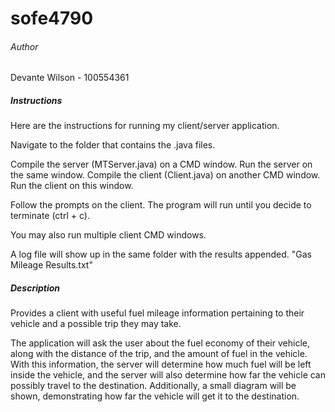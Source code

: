 # sofe4790

###### Author 
Devante Wilson - 100554361

##### Instructions
Here are the instructions for running my client/server application.

Navigate to the folder that contains the .java files.

Compile the server (MTServer.java) on a CMD window. Run the server on the same window.
Compile the client (Client.java) on another CMD window. Run the client on this window.

Follow the prompts on the client. The program will run until you decide to terminate (ctrl + c).

You may also run multiple client CMD windows.
 
A log file will show up in the same folder with the results appended. "Gas Mileage Results.txt" 

##### Description
Provides a client with useful fuel mileage information pertaining to their vehicle and a possible trip they may take. 

The application will ask the user about the fuel economy of their vehicle, along with the distance of the trip, and the amount of fuel in the vehicle. With this information, the server will determine how much fuel will be left inside the vehicle, and the server will also determine how far the vehicle can possibly travel to the destination. Additionally, a small diagram will be shown, demonstrating how far the vehicle will get it to the destination.
